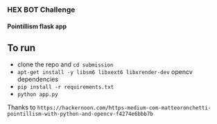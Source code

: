 ### HEX BOT Challenge

#### Pointillism flask app

## To run 
* clone the repo and `cd submission`
* `apt-get install -y libsm6 libxext6 libxrender-dev` opencv dependencies
* `pip install -r requirements.txt`
* `python app.py`

Thanks to `https://hackernoon.com/https-medium-com-matteoronchetti-pointillism-with-python-and-opencv-f4274e6bbb7b` 
